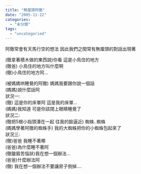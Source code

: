 ```yaml
---
title: "無厘頭阿徹"
date: "2005-11-22"
categories: 
  - "未分類"
tags: 
  - "uncategoried"
---
```


阿徹常會有天馬行空的想法 因此我們之間常有無厘頭的對話出現著

(徹拿著積木做的東西說)你看 這是小鳥住的地方  
(徹爸) 小鳥住的地方叫什麼啊  
(徹)小鳥住的地方阿...

(被媽媽哄睡覺的阿徹) 媽媽我要跟你說一個話  
(媽媽)說什麼話阿  
狀況一:  
(徹) 這是你的床單阿 這是我的床單...  
(媽媽)我知道 可是你該閉上眼睛睡覺了  
狀況二:  
(徹把5根小指頭湊在一起 往我的臉逼近) 蜘蛛..蜘蛛  
(媽媽學著阿徹的蜘蛛手) 我的大蜘蛛把你的小蜘蛛包起來了  
狀況三:  
(徹)爸爸 我睡不著椰  
(爸爸)為什麼睡不著阿  
(徹皺眉苦惱狀)我在想一個辦法...  
(爸爸)什麼辦法阿  
(徹) 我在想一個辦法不要讓房子倒掉....

